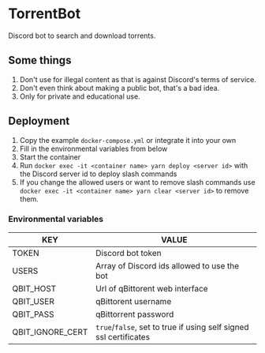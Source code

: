 # TorrentBot

Discord bot to search and download torrents.

## Some things

1. Don't use for illegal content as that is against Discord's terms of service.
1. Don't even think about making a public bot, that's a bad idea.
1. Only for private and educational use.

## Deployment

1. Copy the example `docker-compose.yml` or integrate it into your own
1. Fill in the environmental variables from below
1. Start the container
1. Run `docker exec -it <container name> yarn deploy <server id>` with the Discord server id to deploy slash commands
1. If you change the allowed users or want to remove slash commands use `docker exec -it <container name> yarn clear <server id>` to remove them.

### Environmental variables

KEY | VALUE
--- | ---
TOKEN | Discord bot token
USERS | Array of Discord ids allowed to use the bot
QBIT_HOST | Url of qBittorent web interface
QBIT_USER | qBittorent username
QBIT_PASS | qBittorrent password
QBIT_IGNORE_CERT | `true`/`false`, set to true if using self signed ssl certificates
